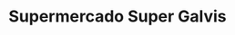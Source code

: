 ---
title: "Supermercado Super Galvis"
url: /bogota-d-c/supermercado-super-galvis/
shop: Supermarkt
---